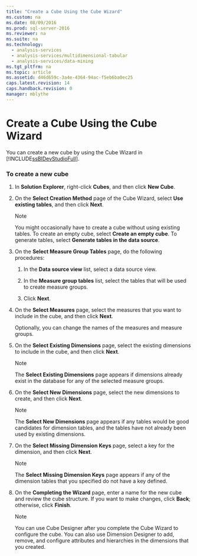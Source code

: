 ```yaml
---
title: "Create a Cube Using the Cube Wizard"
ms.custom: na
ms.date: 08/09/2016
ms.prod: sql-server-2016
ms.reviewer: na
ms.suite: na
ms.technology: 
  - analysis-services
  - analysis-services/multidimensional-tabular
  - analysis-services/data-mining
ms.tgt_pltfrm: na
ms.topic: article
ms.assetid: d46d659c-3a4e-4364-94ac-f5eb6ba0ec25
caps.latest.revision: 14
caps.handback.revision: 0
manager: mblythe
---
```

# Create a Cube Using the Cube Wizard
You can create a new cube by using the Cube Wizard in [!INCLUDE[ssBIDevStudioFull](../../Topics/TopicNameContainA/tokens/ssBIDevStudioFull_md.md)].  
  
### To create a new cube  
  
1.  In **Solution Explorer**, right-click **Cubes**, and then click **New Cube**.  
  
2.  On the **Select Creation Method** page of the Cube Wizard, select **Use existing tables**, and then click **Next**.  
  
    > [!NOTE]  
    >  You might occasionally have to create a cube without using existing tables. To create an empty cube, select **Create an empty cube**. To generate tables, select **Generate tables in the data source**.  
  
3.  On the **Select Measure Group Tables** page, do the following procedures:  
  
    1.  In the **Data source view** list, select a data source view.  
  
    2.  In the **Measure group tables** list, select the tables that will be used to create measure groups.  
  
    3.  Click **Next**.  
  
4.  On the **Select Measures** page, select the measures that you want to include in the cube, and then click **Next**.  
  
     Optionally, you can change the names of the measures and measure groups.  
  
5.  On the **Select Existing Dimensions** page, select the existing dimensions to include in the cube, and then click **Next**.  
  
    > [!NOTE]  
    >  The **Select Existing Dimensions** page appears if dimensions already exist in the database for any of the selected measure groups.  
  
6.  On the **Select New Dimensions** page, select the new dimensions to create, and then click **Next**.  
  
    > [!NOTE]  
    >  The **Select New Dimensions** page appears if any tables would be good candidates for dimension tables, and the tables have not already been used by existing dimensions.  
  
7.  On the **Select Missing Dimension Keys** page, select a key for the dimension, and then click **Next**.  
  
    > [!NOTE]  
    >  The **Select Missing Dimension Keys** page appears if any of the dimension tables that you specified do not have a key defined.  
  
8.  On the **Completing the Wizard** page, enter a name for the new cube and review the cube structure. If you want to make changes, click **Back**; otherwise, click **Finish**.  
  
    > [!NOTE]  
    >  You can use Cube Designer after you complete the Cube Wizard to configure the cube. You can also use Dimension Designer to add, remove, and configure attributes and hierarchies in the dimensions that you created.
